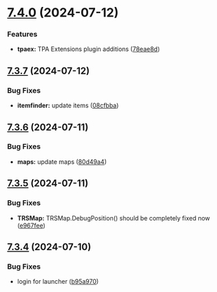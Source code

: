 # [7.4.0](https://github.com/Torwent/SRL-T/compare/v7.3.7...v7.4.0) (2024-07-12)


### Features

* **tpaex:** TPA Extensions plugin additions ([78eae8d](https://github.com/Torwent/SRL-T/commit/78eae8dc8e07f5fbff43804821901909c429f0d7))



## [7.3.7](https://github.com/Torwent/SRL-T/compare/v7.3.6...v7.3.7) (2024-07-12)


### Bug Fixes

* **itemfinder:** update items ([08cfbba](https://github.com/Torwent/SRL-T/commit/08cfbbad79c27f15051891df93fd867cecdb9026))



## [7.3.6](https://github.com/Torwent/SRL-T/compare/v7.3.5...v7.3.6) (2024-07-11)


### Bug Fixes

* **maps:** update maps ([80d49a4](https://github.com/Torwent/SRL-T/commit/80d49a4da47adf1504cfe6fca561fd5e5f7bc640))



## [7.3.5](https://github.com/Torwent/SRL-T/compare/v7.3.4...v7.3.5) (2024-07-11)


### Bug Fixes

* **TRSMap:** TRSMap.DebugPosition() should be completely fixed now ([e967fee](https://github.com/Torwent/SRL-T/commit/e967feefef4b0814621260c7ba3d0050707ba529))



## [7.3.4](https://github.com/Torwent/SRL-T/compare/v7.3.3...v7.3.4) (2024-07-10)


### Bug Fixes

* login for launcher ([b95a970](https://github.com/Torwent/SRL-T/commit/b95a97068abdf5b699e9d36d648138e681ffd188))



